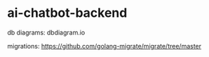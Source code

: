 # ai-chatbot-backend
db diagrams:
dbdiagram.io

migrations:
https://github.com/golang-migrate/migrate/tree/master